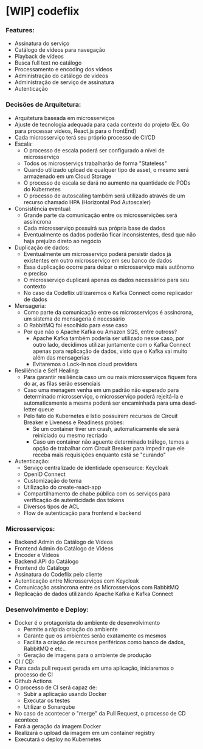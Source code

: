 # [WIP] codeflix

###  Features:
- Assinatura do serviço 
- Catálogo de vídeos para navegação
- Playback de vídeos
- Busca full text no catálogo
- Processamento e encoding dos vídeos
- Administração do catálogo de vídeos
- Administração de serviço de assinatura
- Autenticação

### Decisões de Arquitetura:
- Arquitetura baseada em microsserviços
- Ajuste de tecnologia adequada para cada contexto do projeto (Ex. Go para processar vídeos, React.js para o frontEnd)
- Cada microsserviço terá seu próprio processo de CI/CD
- Escala:
  - O processo de escala poderá ser configurado a nível de microsserviço
  - Todos os microsserviçs trabalharão de forma "Stateless"
  - Quando utilizado upload de qualquer tipo de asset, o mesmo será armazenado em um Cloud Storage
  - O processo de escala se dará no aumento na quantidade de PODs do Kubernetes
  - O processo de autoscaling também será utilizado através de um recurso chamado HPA (Horizontal Pod Autoscaler)
- Consistência eventual:
  - Grande parte da comunicação entre os microsservições será assíncrona
  - Cada microsserviço possuirá sua própria base de dados
  - Eventualmente os dados poderão ficar inconsistentes, desd que não haja prejuízo direto ao negócio
- Duplicação de dados:
  - Eventualmente um microsserviço poderá persistir dados já existentes em outro microsserviço em seu banco de dados
  - Essa duplicação ocorre para deixar o microsserviço mais autônomo e preciso
  - O microsserviço duplicará apenas os dados necessários para seu contexto
  - No caso da Codeflix utilizaremos o Kafka Connect como replicador de dados
- Mensageria:
  - Como parte da comunicação entre os microsserviços é assíncrona, um sistema de mensageria é necessário
  - O RabbitMQ foi escolhido para esse caso
  - Por que não o Apache Kafka ou Amazon SQS, entre outross?
    -  Apache Kafka também poderia ser utilizado nesse caso, por outro lado, decidimos utilizar juntamente com o Kafka Connect apenas para replicação de dados, visto que o Kafka vai muito além das mensagerias
    -  Evitaremos o Lock-In nos cloud providers
- Resiliência e Self Healing:
  - Para garantir resiliência caso um ou mais microsserviços fiquem fora do ar, as filas serão essenciais
  - Caso uma menagem venha em um padrão não esperado para determinado microsserviço, o microsserviço poderá rejeitá-la e automaticamente a mesma poderá ser encaminhada para uma dead-letter queue
  - Pelo fato do Kubernetes e Istio possuirem recursos de Circuit Breaker e Liveness e Readiness probes:
    - Se um container tiver um crash, automaticamente ele será reiniciado ou mesmo recriado
    - Caso um container não aguente determinado tráfego, temos a opção de trabalhar com Circuit Breaker para impedir que ele receba mais requisições enquanto está se "curando"
- Autenticação:
  -  Serviço centralizado de identidade opensource: Keycloak
  -  OpenID Connect
  -  Customização do tema
    - Utilização do create-react-app
  - Compartilhamento de chabe pública com os serviços para verificação de autenticidade dos tokens
  - Diversos tipos de ACL
  - Flow de autenticação para frontend e backend
 
### Microsserviços:
- Backend Admin do Catálogo de Vídeos
- Frontend Admin do Catálogo de Vídeos
- Encoder e Vídeos
- Backend API do Catálogo
- Frontend do Catálogo
- Assinatura do Codeflix pelo cliente
- Autenticação entre Microsserviços com Keycloak
- Comunicação assíncrona entre os Microsserviços com RabbitMQ
- Replicação de dados utilizando Apache Kafka e Kafka Connect

### Desenvolvimento e Deploy:
- Docker é o protagonista do ambiente de desenvolvimento
  - Permite a rápida criação do ambiente
  - Garante que os ambientes serão exatamente os mesmos
  - Facilita a criação de recursos periféricos como banco de dados, RabbitMQ e etc..
  - Geração de imagens para o ambiente de produção
-  CI / CD:
  - Para cada pull request gerada em uma aplicação, iniciaremos o processo de CI
  - Github Actions
  - O processo de CI será capaz de:
    - Subir a aplicação usando Docker
    - Executar os testes
    - Utilizar o Sonarqube
-  No caso de acontecer o "merge" da Pull Request, o processo de CD acontece
-  Fará a geração da imagem Docker
-  Realizará o upload da imagem em um container registry
-  Executará o deploy no Kubernetes
